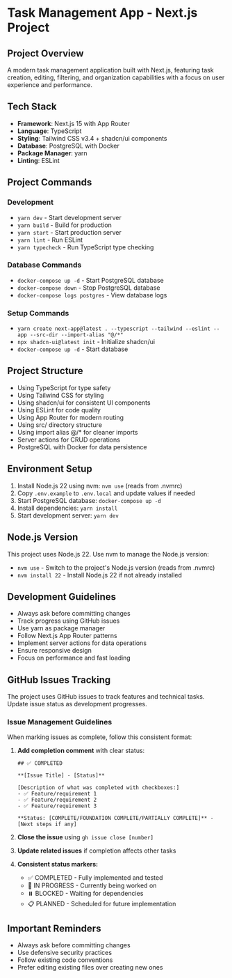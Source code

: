 # Task Management App - Next.js Project

## Project Overview
A modern task management application built with Next.js, featuring task creation, editing, filtering, and organization capabilities with a focus on user experience and performance.

## Tech Stack
- **Framework**: Next.js 15 with App Router
- **Language**: TypeScript
- **Styling**: Tailwind CSS v3.4 + shadcn/ui components
- **Database**: PostgreSQL with Docker
- **Package Manager**: yarn
- **Linting**: ESLint

## Project Commands

### Development
- `yarn dev` - Start development server
- `yarn build` - Build for production
- `yarn start` - Start production server
- `yarn lint` - Run ESLint
- `yarn typecheck` - Run TypeScript type checking

### Database Commands
- `docker-compose up -d` - Start PostgreSQL database
- `docker-compose down` - Stop PostgreSQL database
- `docker-compose logs postgres` - View database logs

### Setup Commands
- `yarn create next-app@latest . --typescript --tailwind --eslint --app --src-dir --import-alias "@/*"`
- `npx shadcn-ui@latest init` - Initialize shadcn/ui
- `docker-compose up -d` - Start database

## Project Structure
- Using TypeScript for type safety
- Using Tailwind CSS for styling
- Using shadcn/ui for consistent UI components
- Using ESLint for code quality
- Using App Router for modern routing
- Using src/ directory structure
- Using import alias @/* for cleaner imports
- Server actions for CRUD operations
- PostgreSQL with Docker for data persistence

## Environment Setup
1. Install Node.js 22 using nvm: `nvm use` (reads from .nvmrc)
2. Copy `.env.example` to `.env.local` and update values if needed
3. Start PostgreSQL database: `docker-compose up -d`
4. Install dependencies: `yarn install`
5. Start development server: `yarn dev`

## Node.js Version
This project uses Node.js 22. Use nvm to manage the Node.js version:
- `nvm use` - Switch to the project's Node.js version (reads from .nvmrc)
- `nvm install 22` - Install Node.js 22 if not already installed

## Development Guidelines
- Always ask before committing changes
- Track progress using GitHub issues
- Use yarn as package manager
- Follow Next.js App Router patterns
- Implement server actions for data operations
- Ensure responsive design
- Focus on performance and fast loading

## GitHub Issues Tracking
The project uses GitHub issues to track features and technical tasks. Update issue status as development progresses.

### Issue Management Guidelines
When marking issues as complete, follow this consistent format:

1. **Add completion comment** with clear status:
   ```
   ## ✅ COMPLETED
   
   **[Issue Title] - [Status]**
   
   [Description of what was completed with checkboxes:]
   - ✅ Feature/requirement 1
   - ✅ Feature/requirement 2
   - ✅ Feature/requirement 3
   
   **Status: [COMPLETE/FOUNDATION COMPLETE/PARTIALLY COMPLETE]** - [Next steps if any]
   ```

2. **Close the issue** using `gh issue close [number]`

3. **Update related issues** if completion affects other tasks

4. **Consistent status markers:**
   - ✅ COMPLETED - Fully implemented and tested
   - 🚧 IN PROGRESS - Currently being worked on  
   - ⏸️ BLOCKED - Waiting for dependencies
   - 📋 PLANNED - Scheduled for future implementation

## Important Reminders
- Always ask before committing changes
- Use defensive security practices
- Follow existing code conventions
- Prefer editing existing files over creating new ones
